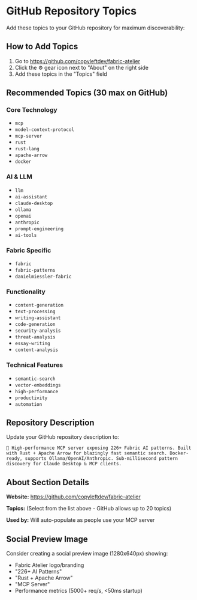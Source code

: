 # GitHub Repository Topics

Add these topics to your GitHub repository for maximum discoverability:

## How to Add Topics
1. Go to https://github.com/copyleftdev/fabric-atelier
2. Click the ⚙️ gear icon next to "About" on the right side
3. Add these topics in the "Topics" field

## Recommended Topics (30 max on GitHub)

### Core Technology
- `mcp`
- `model-context-protocol`
- `mcp-server`
- `rust`
- `rust-lang`
- `apache-arrow`
- `docker`

### AI & LLM
- `llm`
- `ai-assistant`
- `claude-desktop`
- `ollama`
- `openai`
- `anthropic`
- `prompt-engineering`
- `ai-tools`

### Fabric Specific
- `fabric`
- `fabric-patterns`
- `danielmiessler-fabric`

### Functionality
- `content-generation`
- `text-processing`
- `writing-assistant`
- `code-generation`
- `security-analysis`
- `threat-analysis`
- `essay-writing`
- `content-analysis`

### Technical Features
- `semantic-search`
- `vector-embeddings`
- `high-performance`
- `productivity`
- `automation`

## Repository Description

Update your GitHub repository description to:

```
🎨 High-performance MCP server exposing 226+ Fabric AI patterns. Built with Rust + Apache Arrow for blazingly fast semantic search. Docker-ready, supports Ollama/OpenAI/Anthropic. Sub-millisecond pattern discovery for Claude Desktop & MCP clients.
```

## About Section Details

**Website:** https://github.com/copyleftdev/fabric-atelier

**Topics:** (Select from the list above - GitHub allows up to 20 topics)

**Used by:** Will auto-populate as people use your MCP server

## Social Preview Image

Consider creating a social preview image (1280x640px) showing:
- Fabric Atelier logo/branding
- "226+ AI Patterns"
- "Rust + Apache Arrow"
- "MCP Server"
- Performance metrics (5000+ req/s, <50ms startup)
